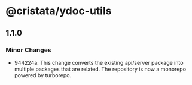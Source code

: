# @cristata/ydoc-utils

## 1.1.0

### Minor Changes

- 944224a: This change converts the existing api/server package into multiple packages that are related. The repository is now a monorepo powered by turborepo.
